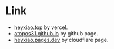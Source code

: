 # Link
- [heyxiao.top](https://heyxiao.top) by vercel.
- [atopos31.github.io](https://atopos31.github.io) by github page.
- [heyxiao.pages.dev](https://heyxiao.pages.dev) by cloudflare page.